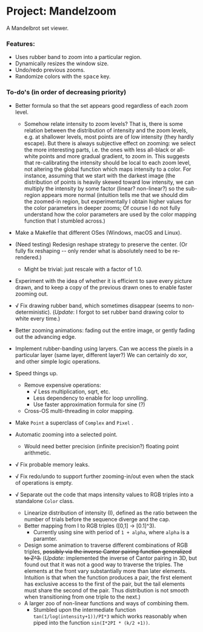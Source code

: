 # Project: Mandelzoom
A Mandelbrot set viewer.

### Features:
- Uses rubber band to zoom into a particular region.
- Dynamically resizes the window size.
- Undo/redo previous zooms.
- Randomize colors with the <kbd>space</kbd> key.

### To-do's (in order of decreasing priority)

- Better formula so that the set appears good regardless of each zoom level.
  - Somehow relate intensity to zoom levels? That is, there is some relation between the distribution of intensity and the zoom levels, e.g. at shallower levels, most points are of low intensity (they hardly escape). But there is always subjective effect on zooming: we select the more interesting parts, i.e. the ones with less all-black or all-white points and more gradual gradient, to zoom in. This suggests that re-calibrating the intensity should be local to each zoom level, not altering the global function which maps intensity to a color. For instance, assuming that we start with the darkest image (the distribution of points is heavily skewed toward low intensity, we can multiply the intensity by some factor (linear? non-linear?) so the sub-region appears more normal (intuition tells me that we should dim the zoomed-in region, but experimentally I obtain higher values for the color parameters in deeper zooms; Of course I do not fully understand how the color parameters are used by the color mapping function that I stumbled across.)

- Make a Makefile that different OSes (Windows, macOS and Linux).
  
- (Need testing) Redesign reshape strategy to preserve the center. (Or fully fix reshaping -- only render what is absolutely need to be re-rendered.)
  - Might be trivial: just rescale with a factor of 1.0.

- Experiment with the idea of whether it is efficient to save every picture drawn, and to keep a copy of the previous drawn ones to enable faster zooming out.

- √ Fix drawing rubber band, which sometimes disappear (seems to non-deterministic). (*Update*: I forgot to set rubber band drawing color to white every time.)

- Better zooming animations: fading out the entire image, or gently fading out the advancing edge.

- Implement rubber-banding using laryers. Can we access the pixels in a particular layer (same layer, different layer?) We can certainly do xor, and other simple logic operations.

- Speed things up.
  - Remove expensive operations:
    - √ Less multiplication, sqrt, etc.
    - Less dependency to enable for loop unrolling.
    - Use faster approximation formula for sine (?)
  - Cross-OS multi-threading in color mapping.

- Make `Point` a superclass of `Complex` and `Pixel` .

- Automatic zooming into a selected point.
  - Would need better precision (infinite precision?) floating point arithmetic.

- √ Fix probable memory leaks.

- √ Fix redo/undo to support further zooming-in/out even when the stack of operations is empty.

- √ Separate out the code that maps intensity values to RGB triples into a standalone `Color` class.
  - Linearize distribution of intensity (I), defined as the ratio between the number of trials before the sequence diverge and the cap.
  - Better mapping from I to RGB triples ([0,1] -> [0.1]^3).
    - Currently using sine with period of `1 + alpha`, where `alpha` is a paramter.
  - Design some animation to traverse different combinations of RGB triples, ~~possibly via the inverse Cantor pairing function generalized to Z^3.~~ (*Update:* implemented the inverse of Cantor pairing in 3D, but found out that it was not a good way to traverse the triples. The elements at the front vary substantially more than later elements. Intuition is that when the function produces a pair, the first element has exclusive access to the first of the pair, but the tail elements must share the second of the pair. Thus distribution is not smooth when transitioning from one triple to the next.)
  - A larger zoo of non-linear functions and ways of combining them.
    - Stumbled upon the intermediate function `tan(1/log(intensity+1))/PI*3` which works reasonably when piped into the function `sin(I*2PI * (k/2 +1))`.